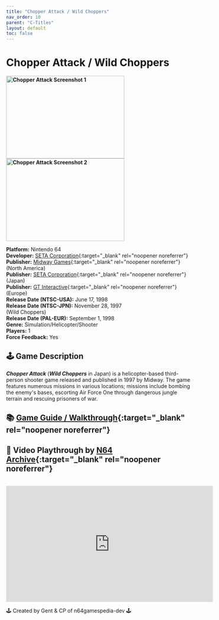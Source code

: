 ```yaml
---
title: "Chopper Attack / Wild Choppers"
nav_order: 10
parent: "C-Titles"
layout: default
toc: false
---
```


# Chopper Attack / Wild Choppers
<b>
<img src="https://images.launchbox-app.com/1429eebf-2906-4238-8c5c-06af44ee19f1.jpg" alt="Chopper Attack Screenshot 1" width="320" height="224" />
<img src="https://images.launchbox-app.com/e74c2b94-73c0-4157-8ad2-939e68ddcecd.png" alt="Chopper Attack Screenshot 2" width="320" height="224" />
</b>

**Platform:** Nintendo 64  
**Developer:** [SETA Corporation](https://en.wikipedia.org/wiki/SETA_Corporation){:target="_blank" rel="noopener noreferrer"}  
**Publisher:** [Midway Games](https://en.wikipedia.org/wiki/Midway_Games){:target="_blank" rel="noopener noreferrer"} (North America)  
**Publisher:** [SETA Corporation](https://en.wikipedia.org/wiki/SETA_Corporation){:target="_blank" rel="noopener noreferrer"} (Japan)  
**Publisher:** [GT Interactive](https://en.wikipedia.org/wiki/Atari,_Inc._(Atari_SA_subsidiary)){:target="_blank" rel="noopener noreferrer"} (Europe)  
**Release Date (NTSC-USA):** June 17, 1998  
**Release Date (NTSC-JPN):** November 28, 1997  
(Wild Choppers)  
**Release Date (PAL-EUR):** September 1, 1998  
**Genre:** Simulation/Helicopter/Shooter  
**Players:** 1  
**Force Feedback:** Yes

## 🕹️ Game Description
<em><strong>Chopper Attack</strong></em> (<em><strong>Wild Choppers</strong></em> in Japan) is a helicopter-based third-person shooter game released and published in 1997 by Midway. The game features numerous missions in various locations; missions include bombing the enemy's bases, escorting Air Force One through dangerous jungle terrain and rescuing prisoners of war.

## 📚 [Game Guide / Walkthrough](https://gamefaqs.gamespot.com/n64/196913-chopper-attack/faqs/8417){:target="_blank" rel="noopener noreferrer"}

## 🎥 Video Playthrough by [N64 Archive](https://www.youtube.com/channel/UC1fUDTXUTKjpk_j7leAhAyw){:target="_blank" rel="noopener noreferrer"}  
<br />
<iframe width="560" height="315" src="https://www.youtube.com/embed/nz7Fq1FEST8" title="YouTube video player" frameborder="0" allowfullscreen></iframe>

🕹️ Created by Gent & CP of n64gamespedia-dev 🕹️

<!-- Vault Format: n64gamespedia-dev -->
<!-- Protocol Source: _vault-specs/format-protocol.md -->
